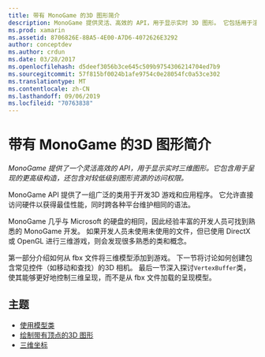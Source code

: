 ```yaml
---
title: 带有 MonoGame 的3D 图形简介
description: MonoGame 提供灵活、高效的 API，用于显示实时 3D 图形。 它包括用于渲染的较高级构造，同时可以访问较低级的图形资源。
ms.prod: xamarin
ms.assetid: 8706826E-8BA5-4E00-A7D6-4072626E3292
author: conceptdev
ms.author: crdun
ms.date: 03/28/2017
ms.openlocfilehash: d5deef3056b3ce645c509b9754306214704ed7b9
ms.sourcegitcommit: 57f815bf0024b1afe9754c0e28054fc0a53ce302
ms.translationtype: MT
ms.contentlocale: zh-CN
ms.lasthandoff: 09/06/2019
ms.locfileid: "70763838"
---
```

# <a name="introduction-to-3d-graphics-with-monogame"></a>带有 MonoGame 的3D 图形简介

_MonoGame 提供了一个灵活高效的 API，用于显示实时三维图形。它包含用于呈现的更高级构造，还包含对较低级别图形资源的访问权限。_

MonoGame API 提供了一组广泛的类用于开发3D 游戏和应用程序。 它允许直接访问硬件以获得最佳性能，同时跨各种平台维护相同的语法。

MonoGame 几乎与 Microsoft 的硬盘的相同，因此经验丰富的开发人员可找到熟悉的 MonoGame 开发。 如果开发人员未使用未使用的文件，但已使用 DirectX 或 OpenGL 进行三维游戏，则会发现很多熟悉的类和概念。

第一部分介绍如何从 fbx 文件将三维模型添加到游戏。 下一节将讨论如何创建包含常见控件（如移动和查找）的3D 相机。 最后一节深入探讨`VertexBuffer`类，使其能够更好地控制三维呈现，而不是从 fbx 文件加载的呈现模型。

## <a name="topics"></a>主题

- [使用模型类](~/graphics-games/monogame/3d/part1.md)
- [绘制带有顶点的3D 图形](~/graphics-games/monogame/3d/part2.md)
- [三维坐标](~/graphics-games/monogame/3d/part3.md)
